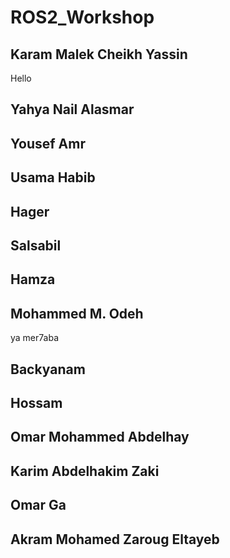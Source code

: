 # ROS2_Workshop

## Karam Malek Cheikh Yassin
Hello

## Yahya Nail Alasmar 

## Yousef Amr

## Usama Habib

## Hager

## Salsabil

## Hamza

## Mohammed M. Odeh
ya mer7aba

## Backyanam

## Hossam

## Omar Mohammed Abdelhay

## Karim Abdelhakim Zaki

## Omar Ga

## Akram Mohamed Zaroug Eltayeb
